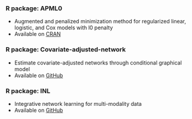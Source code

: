 
### R package: APML0
  - Augmented and penalized minimization method for regularized linear, logistic, and Cox models with l0 penalty
  - Available on [CRAN](https://cran.r-project.org/web/packages/APML0/index.html)
  
  
### R package: Covariate-adjusted-network
  - Estimate covariate-adjusted networks through conditional graphical model
  - Available on [GitHub](https://github.com/shanghongxie/Covariate-adjusted-network)
  
  
### R package: INL
  - Integrative network learning for multi-modality data  
  - Available on [GitHub](https://github.com/shanghongxie/INL)
		
<br/>

